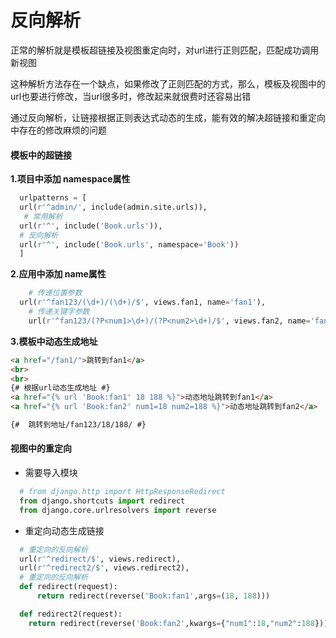 # 反向解析

正常的解析就是模板超链接及视图重定向时，对url进行正则匹配，匹配成功调用新视图

这种解析方法存在一个缺点，如果修改了正则匹配的方式，那么，模板及视图中的url也要进行修改，当url很多时，修改起来就很费时还容易出错

通过反向解析，让链接根据正则表达式动态的生成，能有效的解决超链接和重定向中存在的修改麻烦的问题


#### 模板中的超链接
**1.项目中添加 namespace属性**
``` python
  urlpatterns = [
  url(r'^admin/', include(admin.site.urls)),
   # 常用解析
  url(r'^', include('Book.urls')),
  # 反向解析
  url(r'^', include('Book.urls', namespace='Book'))
  ]
```

**2.应用中添加 name属性**
``` python
	# 传递位置参数
  url(r'^fan123/(\d+)/(\d+)/$', views.fan1, name='fan1'),
	# 传递关键字参数
    url(r'^fan123/(?P<num1>\d+)/(?P<num2>\d+)/$', views.fan2, name='fan2'),
```

**3.模板中动态生成地址**
``` html
<a href="/fan1/">跳转到fan1</a>
<br>
<br>
{# 根据url动态生成地址 #}
<a href="{% url 'Book:fan1' 18 188 %}">动态地址跳转到fan1</a>
<a href="{% url 'Book:fan2' num1=18 num2=188 %}">动态地址跳转到fan2</a>

{#  跳转到地址/fan123/18/188/ #}
```
#### 视图中的重定向
- 需要导入模块
``` python
  # from django.http import HttpResponseRedirect
  from django.shortcuts import redirect
  from django.core.urlresolvers import reverse
```
- 重定向动态生成链接
``` python
  # 重定向的反向解析
  url(r'^redirect/$', views.redirect),
  url(r'^redirect2/$', views.redirect2),
  # 重定向的反向解析
  def redirect(request):
      return redirect(reverse('Book:fan1',args=(18, 188)))

  def redirect2(request):
    return redirect(reverse('Book:fan2',kwargs={"num1":18,"num2":188}))
```